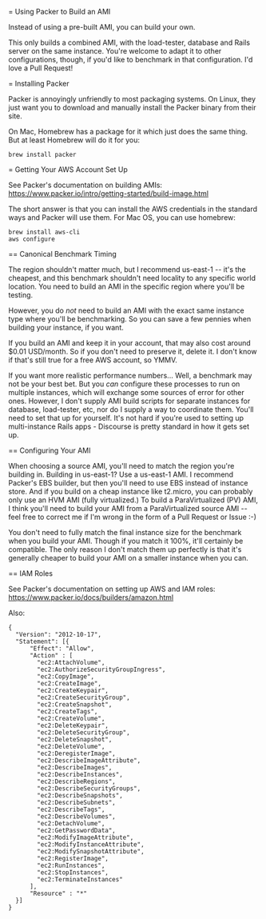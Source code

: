 = Using Packer to Build an AMI

Instead of using a pre-built AMI, you can build your own.

This only builds a combined AMI, with the load-tester, database and Rails server on the same instance. You're welcome to adapt it to other configurations, though, if you'd like to benchmark in that configuration. I'd love a Pull Request!

= Installing Packer

Packer is annoyingly unfriendly to most packaging systems. On Linux, they just want you to download and manually install the Packer binary from their site.

On Mac, Homebrew has a package for it which just does the same thing. But at least Homebrew will do it for you:

    brew install packer

= Getting Your AWS Account Set Up

See Packer's documentation on building AMIs: https://www.packer.io/intro/getting-started/build-image.html

The short answer is that you can install the AWS credentials in the
standard ways and Packer will use them. For Mac OS, you can use homebrew:

    brew install aws-cli
    aws configure

== Canonical Benchmark Timing

The region shouldn't matter much, but I recommend us-east-1 -- it's the cheapest, and this benchmark shouldn't need locality to any specific world location. You need to build an AMI in the specific region where you'll be testing.

However, you do *not* need to build an AMI with the exact same instance type where you'll be benchmarking. So you can save a few pennies when building your instance, if you want.

If you build an AMI and keep it in your account, that may also cost around $0.01 USD/month. So if you don't need to preserve it, delete it. I don't know if that's still true for a free AWS account, so YMMV.

If you want more realistic performance numbers... Well, a benchmark may not be your best bet. But you *can* configure these processes to run on multiple instances, which will exchange some sources of error for other ones. However, I don't supply AMI build scripts for separate instances for database, load-tester, etc, nor do I supply a way to coordinate them. You'll need to set that up for yourself. It's not hard if you're used to setting up multi-instance Rails apps - Discourse is pretty standard in how it gets set up.

== Configuring Your AMI

When choosing a source AMI, you'll need to match the region you're building in. Building in us-east-1? Use a us-east-1 AMI. I recommend Packer's EBS builder, but then you'll need to use EBS instead of instance store. And if you build on a cheap instance like t2.micro, you can probably only use an HVM AMI (fully virtualized.) To build a ParaVirtualized (PV) AMI, I think you'll need to build your AMI from a ParaVirtualized source AMI -- feel free to correct me if I'm wrong in the form of a Pull Request or Issue :-)

You don't need to fully match the final instance size for the benchmark when you build your AMI. Though if you match it 100%, it'll certainly be compatible. The only reason I don't match them up perfectly is that it's generally cheaper to build your AMI on a smaller instance when you can.

== IAM Roles

See Packer's documentation on setting up AWS and IAM roles: https://www.packer.io/docs/builders/amazon.html

Also:

    {
      "Version": "2012-10-17",
      "Statement": [{
          "Effect": "Allow",
          "Action" : [
            "ec2:AttachVolume",
            "ec2:AuthorizeSecurityGroupIngress",
            "ec2:CopyImage",
            "ec2:CreateImage",
            "ec2:CreateKeypair",
            "ec2:CreateSecurityGroup",
            "ec2:CreateSnapshot",
            "ec2:CreateTags",
            "ec2:CreateVolume",
            "ec2:DeleteKeypair",
            "ec2:DeleteSecurityGroup",
            "ec2:DeleteSnapshot",
            "ec2:DeleteVolume",
            "ec2:DeregisterImage",
            "ec2:DescribeImageAttribute",
            "ec2:DescribeImages",
            "ec2:DescribeInstances",
            "ec2:DescribeRegions",
            "ec2:DescribeSecurityGroups",
            "ec2:DescribeSnapshots",
            "ec2:DescribeSubnets",
            "ec2:DescribeTags",
            "ec2:DescribeVolumes",
            "ec2:DetachVolume",
            "ec2:GetPasswordData",
            "ec2:ModifyImageAttribute",
            "ec2:ModifyInstanceAttribute",
            "ec2:ModifySnapshotAttribute",
            "ec2:RegisterImage",
            "ec2:RunInstances",
            "ec2:StopInstances",
            "ec2:TerminateInstances"
          ],
          "Resource" : "*"
      }]
    }

